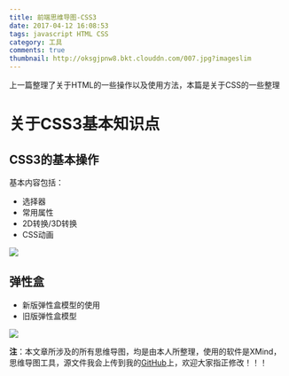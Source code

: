 ```yaml
---
title: 前端思维导图-CSS3  
date: 2017-04-12 16:08:53
tags: javascript HTML CSS 
category: 工具
comments: true
thumbnail: http://oksgjpnw8.bkt.clouddn.com/007.jpg?imageslim
---
```



上一篇整理了关于HTML的一些操作以及使用方法，本篇是关于CSS的一些整理

<!--more-->

# 关于CSS3基本知识点

## CSS3的基本操作

基本内容包括：

* 选择器
* 常用属性
* 2D转换/3D转换
* CSS动画

![](http://ooaa2t3b1.bkt.clouddn.com/css3.png)


## 弹性盒

* 新版弹性盒模型的使用
* 旧版弹性盒模型

![](http://ooaa2t3b1.bkt.clouddn.com/flex.png)




**注**：本文章所涉及的所有思维导图，均是由本人所整理，使用的软件是XMind，思维导图工具，源文件我会上传到我的[GitHub](https://github.com/PetPanda/xmind-map)上，欢迎大家指正修改！！！